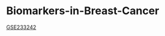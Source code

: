 # Biomarkers-in-Breast-Cancer



[GSE233242](https://www.ncbi.nlm.nih.gov/geo/query/acc.cgi?acc=GSE233242)
